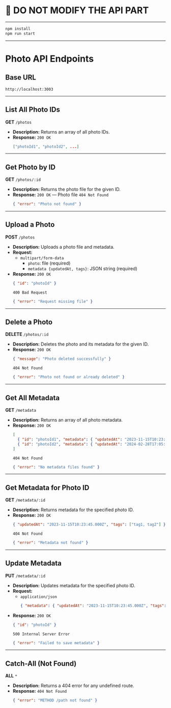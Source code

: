 # 🚫 DO NOT MODIFY THE API PART
---
```sh
npm install
npm run start
```

---
# Photo API Endpoints

## Base URL

```
http://localhost:3003
```

---

## List All Photo IDs

**GET** `/photos`

- **Description:** Returns an array of all photo IDs.
- **Response:**
  `200 OK`
  ```json
  ["photoId1", "photoId2", ...]
  ```

---

## Get Photo by ID

**GET** `/photos/:id`

- **Description:** Returns the photo file for the given ID.
- **Response:**
  `200 OK` — Photo file
  `404 Not Found`
  ```json
  { "error": "Photo not found" }
  ```

---

## Upload a Photo

**POST** `/photos`

- **Description:** Uploads a photo file and metadata.
- **Request:**
  - `multipart/form-data`
    - `photo`: file (required)
    - `metadata {updatedAt, tags}`: JSON string (required)
- **Response:**
  `200 OK`
  ```json
  { "id": "photoId" }
  ```
  `400 Bad Request`
  ```json
  { "error": "Request missing file" }
  ```

---

## Delete a Photo

**DELETE** `/photos/:id`

- **Description:** Deletes the photo and its metadata for the given ID.
- **Response:**
  `200 OK`
  ```json
  { "message": "Photo deleted successfully" }
  ```
  `404 Not Found`
  ```json
  { "error": "Photo not found or already deleted" }
  ```

---

## Get All Metadata

**GET** `/metadata`

- **Description:** Returns an array of all photo metadata.
- **Response:**
  `200 OK`
  ```json
  [
    { "id": "photoId1", "metadata": { "updatedAt": "2023-11-15T10:23:45.000Z", "tags": ["tag1, tag2"] } },
    { "id": "photoId2", "metadata": { "updatedAt": "2024-02-28T17:05:12.000Z", "tags": ["tag1, tag2"] } }
  ]
  ```
  `404 Not Found`
  ```json
  { "error": "No metadata files found" }
  ```

---

## Get Metadata for Photo ID

**GET** `/metadata/:id`

- **Description:** Returns metadata for the specified photo ID.
- **Response:**
  `200 OK`
  ```json
  { "updatedAt": "2023-11-15T10:23:45.000Z", "tags": ["tag1, tag2"] }
  ```
  `404 Not Found`
  ```json
  { "error": "Metadata not found" }
  ```

---

## Update Metadata

**PUT** `/metadata/:id`

- **Description:** Updates metadata for the specified photo ID.
- **Request:**
  - `application/json`
    ```json
    { "metadata": { "updatedAt": "2023-11-15T10:23:45.000Z", "tags": ["tag1, tag2"] } }
    ```
- **Response:**
  `200 OK`
  ```json
  { "id": "photoId" }
  ```
  `500 Internal Server Error`
  ```json
  { "error": "Failed to save metadata" }
  ```

---

## Catch-All (Not Found)

**ALL** `*`

- **Description:** Returns a 404 error for any undefined route.
- **Response:**
  `404 Not Found`
  ```json
  { "error": "METHOD /path not found" }
  ```